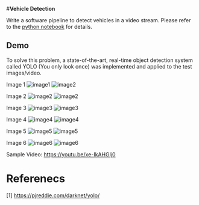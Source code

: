 #**Vehicle Detection**

Write a software pipeline to detect vehicles in a video stream. Please refer to the [python notebook](https://github.com/Everhusk/Self-Driving-Car-Engineering/blob/master/P5/solution.ipynb) for details.

## Demo

To solve this problem, a state-of-the-art, real-time object detection system called YOLO (You only look once) was implemented and applied to the test images/video.

Image 1
![image1](./test_images/test1.png)
![image2](./output_images/test1.png)

Image 2
![image2](./test_images/test2.png)
![image2](./output_images/test2.png)

Image 3
![image3](./test_images/test3.png)
![image3](./output_images/test3.png)

Image 4
![image4](./test_images/test4.png)
![image4](./output_images/test4.png)

Image 5
![image5](./test_images/test5.png)
![image5](./output_images/test5.png)

Image 6
![image6](./test_images/test6.png)
![image6](./output_images/test6.png)

Sample Video:
https://youtu.be/xe-IkAHGIj0

# Referenecs
[1] https://pjreddie.com/darknet/yolo/

